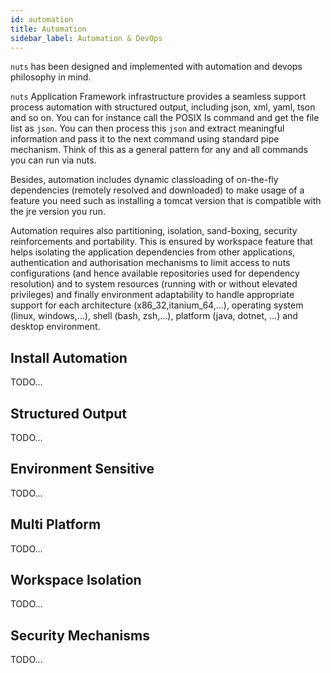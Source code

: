 ```yaml
---
id: automation
title: Automation
sidebar_label: Automation & DevOps
---
```


```nuts``` has been designed and implemented with automation and devops philosophy in mind.

```nuts``` Application Framework infrastructure provides a seamless support process automation
with structured output, including json, xml, yaml, tson and so on. You can for instance call the 
POSIX ls command and get the file list as ```json```. You can then process this ```json```
and extract meaningful information and pass it to the next command using standard pipe mechanism. 
Think of this as a general pattern for any and all commands you can run via nuts. 

Besides, automation includes dynamic classloading of on-the-fly dependencies (remotely resolved and downloaded)
to make usage of a feature you need such as installing a tomcat version that is compatible with the jre version you run.

Automation requires also partitioning, isolation, sand-boxing, security reinforcements and portability. This is ensured by workspace feature that helps isolating the application dependencies from other applications, authentication and authorisation mechanisms to limit access to nuts configurations (and hence available repositories used for dependency resolution) and to system resources (running with or without elevated privileges) and finally environment adaptability to handle appropriate support for each architecture (x86_32,itanium_64,...), operating system (linux, windows,...), shell (bash, zsh,...), platform (java, dotnet, ...) and desktop environment.

## Install Automation
TODO...

## Structured Output
TODO...

## Environment Sensitive
TODO...

## Multi Platform
TODO...

## Workspace Isolation
TODO...

## Security Mechanisms
TODO...
